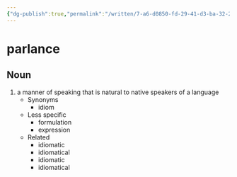 ```yaml
---
{"dg-publish":true,"permalink":"/written/7-a6-d0850-fd-29-41-d3-ba-32-280-dc-47-eaa-53/","dgHomeLink":true,"dgPassFrontmatter":false}
---
```


# parlance


## Noun

1. a manner of speaking that is natural to native speakers of a language
	- Synonyms
		- idiom
	- Less specific
		- formulation
		- expression
	- Related
		- idiomatic
		- idiomatical
		- idiomatic
		- idiomatical

